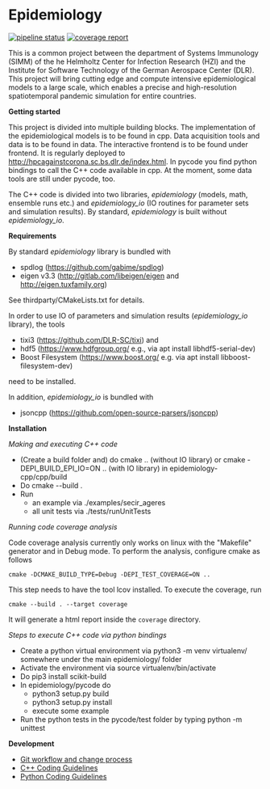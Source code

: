 # Epidemiology #

[![pipeline status](https://gitlab.dlr.de/hpc-against-corona/epidemiology/badges/master/pipeline.svg)](https://gitlab.dlr.de/hpc-against-corona/epidemiology/-/commits/master)
[![coverage report](https://gitlab.dlr.de/hpc-against-corona/epidemiology/badges/master/coverage.svg)](https://gitlab.dlr.de/hpc-against-corona/epidemiology/-/jobs/artifacts/master/file/coverage_report/index.html?job=test-cpp)

This is a common project between the department of Systems Immunology (SIMM) of the he Helmholtz Center for Infection Research (HZI) and the Institute for Software Technology of the German Aerospace Center (DLR). This project will bring cutting edge and compute intensive epidemiological models to a large scale, which enables a precise and high-resolution spatiotemporal pandemic simulation for entire countries.


**Getting started**

This project is divided into multiple building blocks. The implementation of the epidemiological models is to be found in cpp. Data acquisition tools and data is to be found in data. The interactive frontend is to be found under frontend. It is regularly deployed to http://hpcagainstcorona.sc.bs.dlr.de/index.html. In pycode you find python bindings to call the C++ code available in cpp. At the moment, some data tools are still under pycode, too.

The C++ code is divided into two libraries, *epidemiology* (models, math, ensemble runs etc.) and *epidemiology_io* (IO routines for parameter sets and simulation results). By standard, *epidemiology* is built without *epidemiology_io*.


**Requirements**

By standard *epidemiology* library is bundled with
 * spdlog (https://github.com/gabime/spdlog)
 * eigen v3.3 (http://gitlab.com/libeigen/eigen and http://eigen.tuxfamily.org)

See thirdparty/CMakeLists.txt for details.

In order to use IO of parameters and simulation results (*epidemiology_io* library), the tools
  * tixi3 (https://github.com/DLR-SC/tixi) and 
  * hdf5 (https://www.hdfgroup.org/ e.g., via apt install libhdf5-serial-dev)
  * Boost Filesystem (https://www.boost.org/ e.g. via apt install libboost-filesystem-dev)
  
need to be installed.

In addition, *epidemiology_io* is bundled with
 * jsoncpp (https://github.com/open-source-parsers/jsoncpp)


**Installation** 

*Making and executing C++ code*

* (Create a build folder and) do cmake .. (without IO library) or cmake -DEPI_BUILD_EPI_IO=ON .. (with IO library) in epidemiology-cpp/cpp/build
* Do cmake --build . 
* Run 
  * an example via ./examples/secir_ageres
  * all unit tests via ./tests/runUnitTests

*Running code coverage analysis*

Code coverage analysis currently only works on linux with the "Makefile" generator and in Debug mode. To perform
the analysis, configure cmake as follows

    cmake -DCMAKE_BUILD_TYPE=Debug -DEPI_TEST_COVERAGE=ON ..

This step needs to have the tool lcov installed. To execute the coverage, run

    cmake --build . --target coverage

It will generate a html report inside the `coverage` directory.

*Steps to execute C++ code via python bindings*

*  Create a python virtual environment via python3 -m venv virtualenv/ somewhere under the main epidemiology/ folder
*  Activate the environment via source virtualenv/bin/activate
*  Do pip3 install scikit-build
*  In epidemiology/pycode do
   *  python3 setup.py build
   *  python3 setup.py install
   *  execute some example
*  Run the python tests in the pycode/test folder by typing python -m unittest

**Development**
* [Git workflow and change process](https://gitlab.dlr.de/hpc-against-corona/epidemiology/-/wikis/Git-workflow-and-change-process)
* [C++ Coding Guidelines](https://gitlab.dlr.de/hpc-against-corona/epidemiology/-/wikis/Cpp-Coding-Guidlines)
* [Python Coding Guidelines](https://gitlab.dlr.de/hpc-against-corona/epidemiology/-/wikis/Python%20Coding%20Guidelines)

